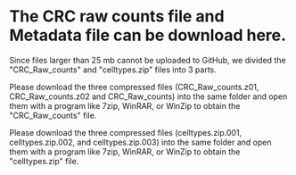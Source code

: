# The CRC raw counts file and Metadata file can be download here.

Since files larger than 25 mb cannot be uploaded to GitHub, we divided the "CRC_Raw_counts" and "celltypes.zip" files into 3 parts.

Please download the three compressed files (CRC_Raw_counts.z01, CRC_Raw_counts.z02 and CRC_Raw_counts) into the same folder and open them with a program like 7zip, WinRAR, or WinZip to obtain the "CRC_Raw_counts" file. 

Please download the three compressed files (celltypes.zip.001, celltypes.zip.002, and celltypes.zip.003) into the same folder and open them with a program like 7zip, WinRAR, or WinZip to obtain the "celltypes.zip" file.

